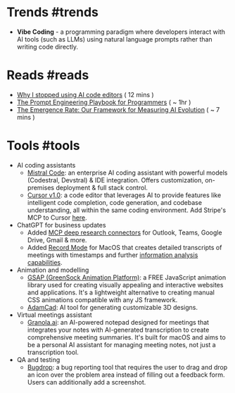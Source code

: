 # Trends #trends
* **Vibe Coding** - a programming paradigm where developers interact with AI tools (such as LLMs) using natural language prompts rather than writing code directly.
# Reads #reads
* [Why I stopped using AI code editors](https://lucianonooijen.com/blog/why-i-stopped-using-ai-code-editors/) ( 12 mins )
* [The Prompt Engineering Playbook for Programmers](https://addyo.substack.com/p/the-prompt-engineering-playbook-for) ( ~ 1hr )
* [The Emergence Rate: Our Framework for Measuring AI Evolution](https://www.emcap.com/thoughts/the-emergence-rate-our-framework-for-measuring-ai-evolution) ( ~ 7 mins )
# Tools #tools
* AI coding assistants
	* [Mistral Code](https://mistral.ai/products/mistral-code): an enterprise AI coding assistant with powerful models (Codestral, Devstral) & IDE integration. Offers customization, on-premises deployment & full stack control.
	* [Cursor v1.0](https://www.cursor.com/changelog): a code editor that leverages AI to provide features like intelligent code completion, code generation, and codebase understanding, all within the same coding environment. Add Stripe's MCP to Cursor [here](https://x.com/jeff_weinstein/status/1930397504312594653?utm_source=substack&utm_medium=email).
* ChatGPT for business updates
	* Added [MCP deep research connectors](https://help.openai.com/en/articles/11487775-connectors-in-chatgpt?utm_source=substack&utm_medium=email) for Outlook, Teams, Google Drive, Gmail & more.
	* Added [Record Mode](https://help.openai.com/en/articles/11487532-chatgpt-record) for MacOS that creates detailed transcripts of meetings with timestamps and further [information analysis capabilities](https://substack.com/redirect/90970eb3-5cc4-466a-abaf-e5d1e6ee21a3?j=eyJ1IjoiMjVlbzlmIn0.FW8WL3Fwi5-HguK73zOMNV1rItC9pXh7ejGOMvVDUoE).
* Animation and modelling
	* [GSAP (GreenSock Animation Platform)](https://gsap.com/): a FREE JavaScript animation library used for creating visually appealing and interactive websites and applications. It's a lightweight alternative to creating manual CSS animations compatible with any JS framework.
	* [AdamCad](https://app.adamcad.com/): AI tool for generating customizable 3D designs.
* Virtual meetings assistant
	* [Granola.ai](https://www.granola.ai/): an AI-powered notepad designed for meetings that integrates your notes with AI-generated transcription to create comprehensive meeting summaries. It's built for macOS and aims to be a personal AI assistant for managing meeting notes, not just a transcription tool.
* QA and testing
	* [Bugdrop](https://bugdrop.app/index): a bug reporting tool that requires the user to drag and drop an icon over the problem area instead of filling out a feedback form. Users can additionally add a screenshot.





